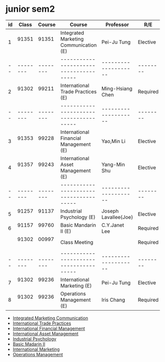 # junior sem2

| id  | Class    | Course   | Course                                 | Professor            | R/E      | Classroom | D:s,e    |
| --- | -------- | -------- | -------------------------------------- | -------------------- | -------- | --------- | -------- |
| 1   | 91351 　 | 91351 　 | Integrated Marketing Communication (E) | Pei-Ju Tung          | Elective | B404      | Mon:2,4  |
| --  | -------- | -------- | -------------------------------------- | -------------------- | -------- | --------- | -------  |
| 2   | 91302 　 | 99211 　 | International Trade Practices (E)      | Ming-Hsiang Chen     | Required | H404      | Tue:6,8  |
| --  | -------- | -------- | -------------------------------------- | -------------------- | -------- | --------- | -------  |
| 3   | 91353 　 | 99228 　 | International Financial Management (E) | Yao,Min Li           | Elective | D301      | Wed:2,4  |
| 4   | 91357 　 | 99243 　 | International Asset Management (E)     | Yang-Min Shu         | Elective | H604      | Wed:5,7  |
| --  | -------- | -------- | -------------------------------------- | -------------------- | -------- | --------- | -------  |
| 5   | 91257 　 | 91137 　 | Industrial Psychology (E)              | Joseph Lavallee(Joe) | Elective | D301      | Thu:2,4  |
| 6   | 91157 　 | 99760 　 | Basic Mandarin II (E)                  | C.Y.Janet Lee        | Required | D103      | Thu:8,40 |
|     | 91302 　 | 00997 　 | Class Meeting                          |                      | Required | B402      | Thu:0,0  |
| --  | -------- | -------- | -------------------------------------- | -------------------- | -------- | --------- | -------  |
| 7   | 91302 　 | 99236 　 | International Marketing (E)            | Pei-Ju Tung          | Elective | F202      | Fri:2,4  |
| 8   | 91302 　 | 99236 　 | Operations Management (E)              | Iris Chang           | Required | B301      | Fri:6,8  |

- [Integrated Marketing Communication](Integrated-Marketing-Communication)
- [International Trade Practices](International-Trade-Practices)
- [International Financial Management](International-Financial-Management)
- [International Asset Management](International-Asset-Management)
- [Industrial Psychology](Industrial-Psychology)
- [Basic Madarin II](Basic-Madarin-II)
- [International Marketing](International-Marketing) 
- [Operations Management](Operations-Management)
